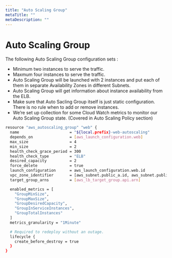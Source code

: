 ```yaml
---
title: "Auto Scaling Group"
metaTitle: ""
metaDescription: ""
---
```


# Auto Scaling Group


The following Auto Scaling Group configuration sets :

* Minimum two instances to serve the traffic.
* Maxmum four instances to serve the traffic.
* Auto Scaling Group will be launched with 2 instances and put each of them in separate Availability Zones in different Subnets.
* Auto Scaling Group will get information about instance availability from the ELB.
* Make sure that Auto Sacling Group itself is just static configuration.  There is no rule when to add or remove instances.  
* We’re set up collection for some Cloud Watch metrics to monitor our Auto Scaling Group state. (Covered in Auto Scaling Policy section)


```sh
resource "aws_autoscaling_group" "web" {
  name                      = "${local.prefix}-web-autoscaling"
  depends_on                = [aws_launch_configuration.web]
  max_size                  = 4
  min_size                  = 2
  health_check_grace_period = 300
  health_check_type         = "ELB"
  desired_capacity          = 2
  force_delete              = true
  launch_configuration      = aws_launch_configuration.web.id
  vpc_zone_identifier       = [aws_subnet.public_a.id, aws_subnet.public_b.id]
  target_group_arns         = [aws_lb_target_group.api.arn]

  enabled_metrics = [
    "GroupMinSize",
    "GroupMaxSize",
    "GroupDesiredCapacity",
    "GroupInServiceInstances",
    "GroupTotalInstances"
  ]
  metrics_granularity = "1Minute"

  # Required to redeploy without an outage.
  lifecycle {
    create_before_destroy = true
  }
}
```